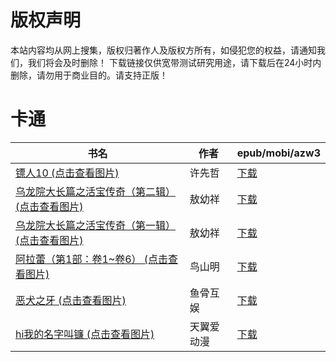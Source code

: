 # 版权声明

本站内容均从网上搜集，版权归著作人及版权方所有，如侵犯您的权益，请通知我们，我们将会及时删除！ 下载链接仅供宽带测试研究用途，请下载后在24小时内删除，请勿用于商业目的。请支持正版！

# 卡通

| 书名 | 作者 | epub/mobi/azw3 |
| --- | --- | --- |
| [镖人10 (点击查看图片)](https://www.dushupai.com/attachment/2024/06/12/98abb4a58492b457.jpg) | 许先哲 | [下载](https://url89.ctfile.com/f/31084289-1375492399-b7dec5?p=8866) |
| [乌龙院大长篇之活宝传奇（第二辑） (点击查看图片)](https://www.dushupai.com/attachment/2024/06/12/cd65de5edd71631f.jpg) | 敖幼祥 | [下载](https://url89.ctfile.com/f/31084289-1375495999-c078ba?p=8866) |
| [乌龙院大长篇之活宝传奇（第一辑） (点击查看图片)](https://www.dushupai.com/attachment/2024/06/12/4e3d30a29b1a7b76.jpg) | 敖幼祥 | [下载](https://url89.ctfile.com/f/31084289-1375494919-9c0725?p=8866) |
| [阿拉蕾（第1部：卷1~卷6） (点击查看图片)](https://www.dushupai.com/attachment/2024/06/12/43962e35b7424320.jpg) | 鸟山明 | [下载](https://url89.ctfile.com/f/31084289-1375497349-aa8a4e?p=8866) |
| [恶犬之牙 (点击查看图片)](https://www.dushupai.com/attachment/2024/06/10/5bd2caa05b90b21a.jpg) | 鱼骨互娱 | [下载](https://url89.ctfile.com/f/31084289-1357001476-984182?p=8866) |
| [hi我的名字叫镰 (点击查看图片)](https://www.dushupai.com/attachment/2024/06/10/4c1bca6cd0c773a9.jpg) | 天翼爱动漫 | [下载](https://url89.ctfile.com/f/31084289-1356999409-80bef5?p=8866) |
